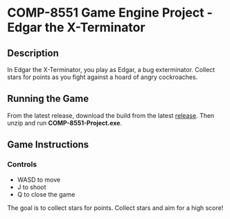 # COMP-8551 Game Engine Project - Edgar the X-Terminator

## Description
In Edgar the X-Terminator, you play as Edgar, a bug exterminator. Collect stars for points as you fight against a hoard of angry cockroaches.

## Running the Game
From the latest release, download the build from the latest [release](https://github.com/JasonZFHuang/COMP-8551-Project/releases). Then unzip and run **COMP-8551-Project.exe**.

## Game Instructions
### Controls
* WASD to move
* J to shoot
* Q to close the game

The goal is to collect stars for points. Collect stars and aim for a high score!
